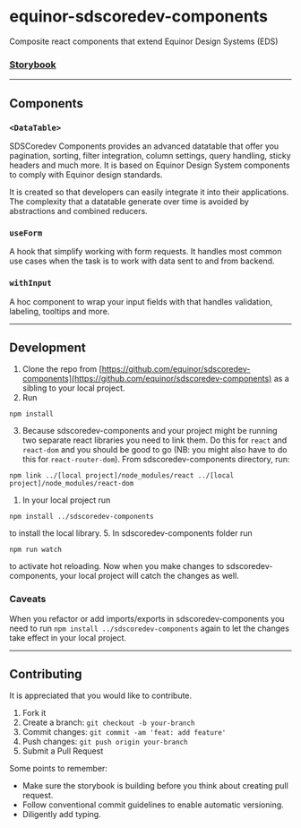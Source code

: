 # equinor-sdscoredev-components

Composite react components that extend Equinor Design Systems (EDS)

### [Storybook](https://equinor.github.io/sdscoredev-components/?path=/story/introduction--page)

---

## Components

### `<DataTable>`

SDSCoredev Components provides an advanced datatable that offer you pagination, sorting, filter
integration, column settings, query handling, sticky headers and much more. It is based on Equinor
Design System components to comply with Equinor design standards.

It is created so that developers can easily integrate it into their applications. The complexity that
a datatable generate over time is avoided by abstractions and combined reducers.

### `useForm`

A hook that simplify working with form requests. It handles most common use cases when the task is to work with data sent to and from backend.

### `withInput`

A hoc component to wrap your input fields with that handles validation, labeling, tooltips and more.

---

## Development

1. Clone the repo from [https://github.com/equinor/sdscoredev-components](https://github.com/equinor/sdscoredev-components) as a sibling to your local project.
2. Run

```
npm install
```

3. Because sdscoredev-components and your project might be running two separate react libraries you need to link them.
Do this for `react` and `react-dom` and you should be good to go (NB: you might also have to do this for `react-router-dom`). From sdscoredev-components directory, run:

```
npm link ../[local project]/node_modules/react ../[local project]/node_modules/react-dom  
```

1. In your local project run

```
npm install ../sdscoredev-components
```

to install the local library.
5. In sdscoredev-components folder run

```
npm run watch
```

to activate hot reloading. Now when you make changes to sdscoredev-components, your local project will catch the changes as well.

### Caveats

When you refactor or add imports/exports in sdscoredev-components you need to run `npm install ../sdscoredev-components` again to let the changes take effect in your local project.

___

## Contributing

It is appreciated that you would like to contribute.

1. Fork it
2. Create a branch: `git checkout -b your-branch`
3. Commit changes: `git commit -am 'feat: add feature'`
4. Push changes: `git push origin your-branch`
5. Submit a Pull Request

Some points to remember:

* Make sure the storybook is building before you think about creating pull request.
* Follow conventional commit guidelines to enable automatic versioning.
* Diligently add typing.

